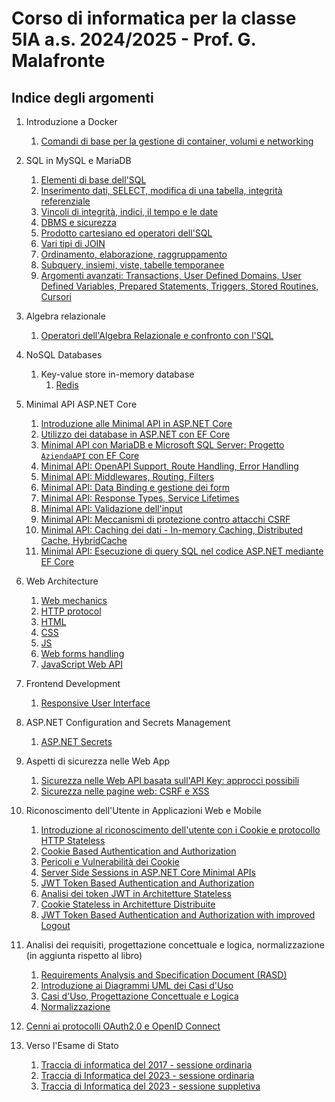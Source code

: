 # Corso di informatica per la classe 5IA a.s. 2024/2025 - Prof. G. Malafronte

## Indice degli argomenti

1. Introduzione a Docker
   1. [Comandi di base per la gestione di container, volumi e networking](./docker/docker-docs/getting-started/index.md)

2. SQL in MySQL e MariaDB
    1. [Elementi di base dell'SQL](./sql/sql-docs/sql-p1/index.md)
    2. [Inserimento dati, SELECT, modifica di una tabella, integrità referenziale](./sql/sql-docs/sql-p2/index.md)
    3. [Vincoli di integrità, indici, il tempo e le date](./sql/sql-docs/sql-p3/index.md)
    4. [DBMS e sicurezza](./sql/sql-docs/sql-p4/index.md)
    5. [Prodotto cartesiano ed operatori dell'SQL](./sql/sql-docs/sql-p5/index.md)
    6. [Vari tipi di JOIN](./sql/sql-docs/sql-p6/index.md)
    7. [Ordinamento, elaborazione, raggruppamento](./sql/sql-docs/sql-p7/index.md)
    8. [Subquery, insiemi, viste, tabelle temporanee](./sql/sql-docs/sql-p8/index.md)
    9. [Argomenti avanzati: Transactions, User Defined Domains, User Defined Variables, Prepared Statements, Triggers, Stored Routines, Cursori](./sql/sql-docs/sql-p9/index.md)
3. Algebra relazionale
   1. [Operatori dell'Algebra Relazionale e confronto con l'SQL](./algebra/index.md)
4. NoSQL Databases
    1. Key-value store in-memory database
       1. [Redis](./nosqldb/redis/index.md)

5. Minimal API ASP.NET Core
    1. [Introduzione alle Minimal API in ASP.NET Core](./asp.net/api-docs/minimal-api/getting-started/index.md)
    2. [Utilizzo dei database in ASP.NET con EF Core](./asp.net/api-docs/minimal-api/use-databases-p1/index.md)
    3. [Minimal API con MariaDB e Microsoft SQL Server: Progetto `AziendaAPI` con EF Core](./asp.net/api-docs/minimal-api/use-databases-p2/index.md)
    4. [Minimal API: OpenAPI Support, Route Handling, Error Handling](./asp.net/api-docs/minimal-api/configure-api-p1/index.md)
    5. [Minimal API: Middlewares, Routing, Filters](./asp.net/api-docs/minimal-api/configure-api-p2/index.md)
    6. [Minimal API: Data Binding e gestione dei form](./asp.net/api-docs/minimal-api/configure-api-p3/index.md)
    7. [Minimal API: Response Types, Service Lifetimes](./asp.net/api-docs/minimal-api/configure-api-p4/index.md)
    8. [Minimal API: Validazione dell'input](./asp.net/api-docs/minimal-api/configure-api-p5/index.md)
    9. [Minimal API: Meccanismi di protezione contro attacchi CSRF](./asp.net/api-docs/minimal-api/configure-api-p6/index.md)
    10. [Minimal API: Caching dei dati - In-memory Caching, Distributed Cache, HybridCache](./asp.net/api-docs/minimal-api/configure-api-p7/index.md)
    11. [Minimal API: Esecuzione di query SQL nel codice ASP.NET mediante EF Core](./asp.net/api-docs/minimal-api/configure-api-p8/index.md)

6. Web Architecture
   1. [Web mechanics](./web/web-docs/web-mechanics/index.md)
   2. [HTTP protocol](./web/web-docs/http-protocol/index.md)
   3. [HTML](./web/web-docs/html/index.md)
   4. [CSS](./web/web-docs/css/index.md)
   5. [JS](./web/web-docs/js/index.md)
   6. [Web forms handling](./web/web-docs/web-forms/index.md)
   7. [JavaScript Web API](./web/web-docs/js-web-api/index.md)

7. Frontend Development
   1. [Responsive User Interface](./web/web-docs/responsive-ui/index.md)

8. ASP.NET Configuration and Secrets Management
   1. [ASP.NET Secrets](./asp.net/docs/secrets/index.md)
9. Aspetti di sicurezza nelle Web App
   1. [Sicurezza nelle Web API basata sull'API Key: approcci possibili](./web/web-docs/security/api-key/index.md)
   2. [Sicurezza nelle pagine web: CSRF e XSS](./web/web-docs/security/csrf-xss/index.md)
10. Riconoscimento dell'Utente in Applicazioni Web e Mobile
       1. [Introduzione al riconoscimento dell'utente con i Cookie e protocollo HTTP Stateless](./web/web-docs/user-identity/cookies-basic-concepts/index.md)
       2. [Cookie Based Authentication and Authorization](./web/web-docs/user-identity/cookie-based-authentication-authorization/index.md)
       3. [Pericoli e Vulnerabilità dei Cookie](./web/web-docs/user-identity/cookie-security-issues/index.md)
       4. [Server Side Sessions in ASP.NET Core Minimal APIs](./web/web-docs/user-identity/server-side-session-state-with-cookies/index.md)
       5. [JWT Token Based Authentication and Authorization](./web/web-docs/user-identity/jwt-token-based-authentication-authorization/index.md)
       6. [Analisi dei token JWT in Architetture Stateless](./web/web-docs/user-identity/stateless-token-based-authentication-architecture/index.md)
       7. [Cookie Stateless in Architetture Distribuite](./web/web-docs/user-identity/stateless-cookie-in-distributed-architecture/index.md)
       8. [JWT Token Based Authentication and Authorization with improved Logout](./web/web-docs/user-identity/jwt-token-based-authentication-authorization-with-improved-logout/index.md)

11. Analisi dei requisiti, progettazione concettuale e logica, normalizzazione (in aggiunta rispetto al libro)
    1. [Requirements Analysis and Specification Document (RASD)](./rasd/rasd-doc/index.md)
    2. [Introduzione ai Diagrammi UML dei Casi d'Uso](./rasd/uml/use-cases/index.md)
    3. [Casi d'Uso, Progettazione Concettuale e Logica](./rasd/use-cases-er-requirements/index.md)
    4. [Normalizzazione](./rasd/normalizzazione/index.md)

12. [Cenni ai protocolli OAuth2.0 e OpenID Connect](./web/web-docs/oauth-oidc/index.md)

13. Verso l'Esame di Stato
    1. [Traccia di informatica del 2017 - sessione ordinaria](./esame/tracce-svolte/2017/ordinaria/index.md)
    2. [Traccia di Informatica del 2023 - sessione ordinaria](./esame/tracce-svolte/2023/ordinaria/index.md)
    3. [Traccia di Informatica del 2023 - sessione suppletiva](./esame/tracce-svolte/2023/suppletiva/index.md)
